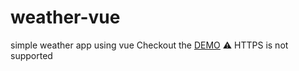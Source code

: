 # weather-vue
simple weather app using vue
Checkout the [DEMO](http://weather-vue.herokuapp.com)
:warning: HTTPS is not supported
